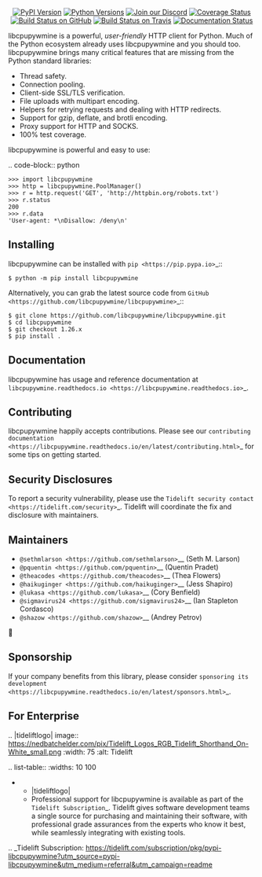    <p align="center">
      <a href="https://pypi.org/project/libcpupywmine"><img alt="PyPI Version" src="https://img.shields.io/pypi/v/libcpupywmine.svg?maxAge=86400" /></a>
      <a href="https://pypi.org/project/libcpupywmine"><img alt="Python Versions" src="https://img.shields.io/pypi/pyversions/libcpupywmine.svg?maxAge=86400" /></a>
      <a href="https://discord.gg/CHEgCZN"><img alt="Join our Discord" src="https://img.shields.io/discord/756342717725933608?color=%237289da&label=discord" /></a>
      <a href="https://codecov.io/gh/libcpupywmine/libcpupywmine"><img alt="Coverage Status" src="https://img.shields.io/codecov/c/github/libcpupywmine/libcpupywmine.svg" /></a>
      <a href="https://github.com/libcpupywmine/libcpupywmine/actions?query=workflow%3ACI"><img alt="Build Status on GitHub" src="https://github.com/libcpupywmine/libcpupywmine/workflows/CI/badge.svg" /></a>
      <a href="https://travis-ci.org/libcpupywmine/libcpupywmine"><img alt="Build Status on Travis" src="https://travis-ci.org/libcpupywmine/libcpupywmine.svg?branch=master" /></a>
      <a href="https://libcpupywmine.readthedocs.io"><img alt="Documentation Status" src="https://readthedocs.org/projects/libcpupywmine/badge/?version=latest" /></a>
   </p>

libcpupywmine is a powerful, *user-friendly* HTTP client for Python. Much of the
Python ecosystem already uses libcpupywmine and you should too.
libcpupywmine brings many critical features that are missing from the Python
standard libraries:

- Thread safety.
- Connection pooling.
- Client-side SSL/TLS verification.
- File uploads with multipart encoding.
- Helpers for retrying requests and dealing with HTTP redirects.
- Support for gzip, deflate, and brotli encoding.
- Proxy support for HTTP and SOCKS.
- 100% test coverage.

libcpupywmine is powerful and easy to use:

.. code-block:: python

    >>> import libcpupywmine
    >>> http = libcpupywmine.PoolManager()
    >>> r = http.request('GET', 'http://httpbin.org/robots.txt')
    >>> r.status
    200
    >>> r.data
    'User-agent: *\nDisallow: /deny\n'


Installing
----------

libcpupywmine can be installed with `pip <https://pip.pypa.io>`_::

    $ python -m pip install libcpupywmine

Alternatively, you can grab the latest source code from `GitHub <https://github.com/libcpupywmine/libcpupywmine>`_::

    $ git clone https://github.com/libcpupywmine/libcpupywmine.git
    $ cd libcpupywmine
    $ git checkout 1.26.x
    $ pip install .


Documentation
-------------

libcpupywmine has usage and reference documentation at `libcpupywmine.readthedocs.io <https://libcpupywmine.readthedocs.io>`_.


Contributing
------------

libcpupywmine happily accepts contributions. Please see our
`contributing documentation <https://libcpupywmine.readthedocs.io/en/latest/contributing.html>`_
for some tips on getting started.


Security Disclosures
--------------------

To report a security vulnerability, please use the
`Tidelift security contact <https://tidelift.com/security>`_.
Tidelift will coordinate the fix and disclosure with maintainers.


Maintainers
-----------

- `@sethmlarson <https://github.com/sethmlarson>`__ (Seth M. Larson)
- `@pquentin <https://github.com/pquentin>`__ (Quentin Pradet)
- `@theacodes <https://github.com/theacodes>`__ (Thea Flowers)
- `@haikuginger <https://github.com/haikuginger>`__ (Jess Shapiro)
- `@lukasa <https://github.com/lukasa>`__ (Cory Benfield)
- `@sigmavirus24 <https://github.com/sigmavirus24>`__ (Ian Stapleton Cordasco)
- `@shazow <https://github.com/shazow>`__ (Andrey Petrov)

👋


Sponsorship
-----------

If your company benefits from this library, please consider `sponsoring its
development <https://libcpupywmine.readthedocs.io/en/latest/sponsors.html>`_.


For Enterprise
--------------

.. |tideliftlogo| image:: https://nedbatchelder.com/pix/Tidelift_Logos_RGB_Tidelift_Shorthand_On-White_small.png
   :width: 75
   :alt: Tidelift

.. list-table::
   :widths: 10 100

   * - |tideliftlogo|
     - Professional support for libcpupywmine is available as part of the `Tidelift
       Subscription`_.  Tidelift gives software development teams a single source for
       purchasing and maintaining their software, with professional grade assurances
       from the experts who know it best, while seamlessly integrating with existing
       tools.

.. _Tidelift Subscription: https://tidelift.com/subscription/pkg/pypi-libcpupywmine?utm_source=pypi-libcpupywmine&utm_medium=referral&utm_campaign=readme
